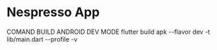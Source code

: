 # Nespresso App

COMAND BUILD ANDROID DEV MODE
flutter build apk --flavor dev -t lib/main.dart --profile -v